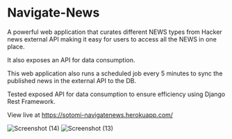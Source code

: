 # Navigate-News
A  powerful web application that curates different NEWS types from Hacker news external API making it easy for users to access all the NEWS in one place.  

It also exposes an API  for data consumption. 

This web application also runs a scheduled job every  5 minutes to sync the published news in the external API to the DB.

Tested exposed API for data consumption to ensure efficiency using Django Rest Framework.

View live at https://sotomi-navigatenews.herokuapp.com/

![Screenshot (14)](https://user-images.githubusercontent.com/67606934/191004851-f7bc8c5b-d84a-494f-86f9-ae8d58173fb6.png)
![Screenshot (13)](https://user-images.githubusercontent.com/67606934/191005058-5fafeec4-f128-4edd-9e95-8d6850e8d911.png)
